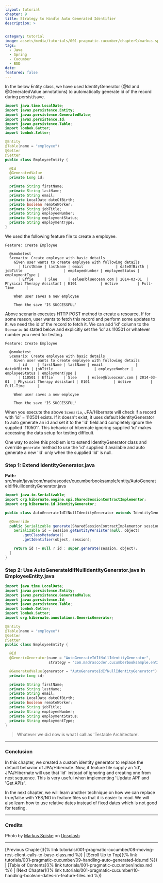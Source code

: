 ```yaml
---
layout: tutorial
chapter: 9
title: Strategy to Handle Auto Generated Identifier 
description: >
  

category: tutorial
image: assets/media/tutorials/001-pragmatic-cucumber/chapter9/markus-spiske-yAlLIl4qtnc-unsplash.jpg
tags:
  - Java
  - Spring
  - Cucumber
  - BDD
date:
featured: false
---
```


In the below Entity class, we have used IdentityGenerator (@Id and @GeneratedValue annotations) to automatically generate id of the record during persist/save.

```java
import java.time.LocalDate;
import javax.persistence.Entity;
import javax.persistence.GeneratedValue;
import javax.persistence.Id;
import javax.persistence.Table;
import lombok.Getter;
import lombok.Setter;

@Entity
@Table(name = "employee")
@Getter
@Setter
public class EmployeeEntity {

  @Id
  @GeneratedValue
  private Long id;

  private String firstName;
  private String lastName;
  private String email;
  private LocalDate dateOfBirth;
  private boolean remoteWorker;
  private String jobTitle;
  private String employeeNumber;
  private String employmentStatus;
  private String employmentType;
}
```

We used the following feature file to create a employee.

```cucumber
Feature: Create Employee

  @smoketest
  Scenario: Create employee with basic details
    Given user wants to create employee with following details
      | firstName | lastName | email               | dateOfBirth | jobTitle                   | employeeNumber | employeeStatus | employmentType |
      | Effie     | Slee     | eslee@blueocean.com | 2014-03-01  | Physical Therapy Assistant | E101           | Active         | Full-Time      |

    When user saves a new employee

    Then the save 'IS SUCCESSFUL'
```

Above scenario executes HTTP POST method to create a resource. If for some reason, user wants to fetch this record and perform some updates to it, we need the id of the record to fetch it. We can add 'id' column to the `Scenario` as stated below and explicitly set the 'id' as 110501 or whatever number you need for testing.

```cucumber
Feature: Create Employee

  @smoketest
  Scenario: Create employee with basic details
    Given user wants to create employee with following details
      | id     | firstName | lastName | email               | dateOfBirth | jobTitle                   | employeeNumber | employeeStatus | employmentType |
      | 110501 | Effie     | Slee     | eslee@blueocean.com | 2014-03-01  | Physical Therapy Assistant | E101           | Active         | Full-Time      |

    When user saves a new employee

    Then the save 'IS SUCCESSFUL'
```

When you execute the above `Scenario`, JPA/Hibernate will check if a record with 'id' = 110501 exists. If it doesn't exist, it uses default IdentityGenerator to auto generate an id and set it to the 'id' field and completely ignore the supplied '110501'. This behavior of hibernate ignoring supplied 'id' makes accessing the data setup for testing difficult.

One way to solve this problem is to extend IdentityGenerator class and override `generate` method to use the 'id' supplied if available and auto generate a new 'id' only when the supplied 'id' is null.

### Step 1: Extend IdentityGenerator.java 

**Path:** src/main/java/com/madrascoder/cucumberbooksample/entity/AutoGenerateIdIfNullIdentityGenerator.java

```java
import java.io.Serializable;
import org.hibernate.engine.spi.SharedSessionContractImplementor;
import org.hibernate.id.IdentityGenerator;

public class AutoGenerateIdIfNullIdentityGenerator extends IdentityGenerator {

  @Override
  public Serializable generate(SharedSessionContractImplementor session, Object object) {
    Serializable id = session.getEntityPersister(null, object)
        .getClassMetadata()
        .getIdentifier(object, session);

    return id != null ? id : super.generate(session, object);
  }
}
```

### Step 2: Use AutoGenerateIdIfNullIdentityGenerator.java in EmployeeEntity.java

```java
import java.time.LocalDate;
import javax.persistence.Entity;
import javax.persistence.GeneratedValue;
import javax.persistence.Id;
import javax.persistence.Table;
import lombok.Getter;
import lombok.Setter;
import org.hibernate.annotations.GenericGenerator;

@Entity
@Table(name = "employee")
@Getter
@Setter
public class EmployeeEntity {

  @Id
  @GenericGenerator(name = "AutoGenerateIdIfNullIdentityGenerator",
                    strategy = "com.madrascoder.cucumberbooksample.entity.AutoGenerateIdIfNullIdentityGenerator")

  @GeneratedValue(generator = "AutoGenerateIdIfNullIdentityGenerator")
  private Long id;

  private String firstName;
  private String lastName;
  private String email;
  private LocalDate dateOfBirth;
  private boolean remoteWorker;
  private String jobTitle;
  private String employeeNumber;
  private String employmentStatus;
  private String employmentType;
}

```

> Whatever we did now is what I call as 'Testable Architecture'.

<hr>

### Conclusion

In this chapter, we created a custom identity generator to replace the default behavior of JPA/Hibernate. Now, if feature file supply an 'id', JPA/Hibernate will use that 'id' instead of ignoring and creating one from next sequence. This is very useful when implementing 'Update API' and 'Get APIs'.

In the next chapter, we will learn another technique on how we can replace true/false with YES/NO in feature files so that it is easier to read. We will also learn how to use relative dates instead of fixed dates which is not good for testing.

<hr>

### Credits

Photo by <a href="https://unsplash.com/@markusspiske?utm_source=unsplash&utm_medium=referral&utm_content=creditCopyText" target="_blank">Markus Spiske</a> on <a href="https://unsplash.com/s/photos/identification?utm_source=unsplash&utm_medium=referral&utm_content=creditCopyText" target="_blank">Unsplash</a>
  
<hr>

[Previous Chapter]({% link tutorials/001-pragmatic-cucumber/08-moving-rest-client-calls-to-base-class.md %}) | 
[Scroll Up to Top]({% link tutorials/001-pragmatic-cucumber/09-handling-auto-generated-ids.md %}) | 
[Table of Contents]({% link tutorials/001-pragmatic-cucumber/index.md %}) |
[Next Chapter]({% link tutorials/001-pragmatic-cucumber/10-handling-boolean-dates-in-feature-files.md %})

